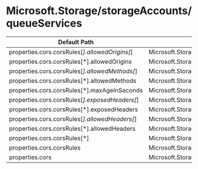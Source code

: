 # Microsoft.Storage/storageAccounts/queueServices

| Default Path | Alias |
|---|---|
| properties.cors.corsRules[*].allowedOrigins[*] | Microsoft.Storage/storageAccounts/queueServices/default.cors.corsRules[*].allowedOrigins[*] |
| properties.cors.corsRules[*].allowedOrigins | Microsoft.Storage/storageAccounts/queueServices/default.cors.corsRules[*].allowedOrigins |
| properties.cors.corsRules[*].allowedMethods[*] | Microsoft.Storage/storageAccounts/queueServices/default.cors.corsRules[*].allowedMethods[*] |
| properties.cors.corsRules[*].allowedMethods | Microsoft.Storage/storageAccounts/queueServices/default.cors.corsRules[*].allowedMethods |
| properties.cors.corsRules[*].maxAgeInSeconds | Microsoft.Storage/storageAccounts/queueServices/default.cors.corsRules[*].maxAgeInSeconds |
| properties.cors.corsRules[*].exposedHeaders[*] | Microsoft.Storage/storageAccounts/queueServices/default.cors.corsRules[*].exposedHeaders[*] |
| properties.cors.corsRules[*].exposedHeaders | Microsoft.Storage/storageAccounts/queueServices/default.cors.corsRules[*].exposedHeaders |
| properties.cors.corsRules[*].allowedHeaders[*] | Microsoft.Storage/storageAccounts/queueServices/default.cors.corsRules[*].allowedHeaders[*] |
| properties.cors.corsRules[*].allowedHeaders | Microsoft.Storage/storageAccounts/queueServices/default.cors.corsRules[*].allowedHeaders |
| properties.cors.corsRules[*] | Microsoft.Storage/storageAccounts/queueServices/default.cors.corsRules[*] |
| properties.cors.corsRules | Microsoft.Storage/storageAccounts/queueServices/default.cors.corsRules |
| properties.cors | Microsoft.Storage/storageAccounts/queueServices/default.cors |

